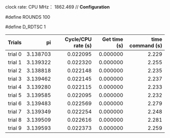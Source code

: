 clock rate:
CPU MHz：                        1862.469
// **Configuration**

#define ROUNDS 100

#define D_RDTSC 1

| Trials | pi | Cycle/CPU rate (s) | Get time (s) | time command (s) |
|-:|-:|-:|-:|-:|
| trial 0 |  3.138703 | 0.022095 | 0.000000 | 2.229 |
| trial 1 |  3.139322 | 0.022320 | 0.000000 | 2.255 |
| trial 2 |  3.138818 | 0.022148 | 0.000000 | 2.235 |
| trial 3 |  3.139462 | 0.022145 | 0.000000 | 2.237 |
| trial 4 |  3.139280 | 0.022115 | 0.000000 | 2.233 |
| trial 5 |  3.139585 | 0.022095 | 0.000000 | 2.232 |
| trial 6 |  3.139483 | 0.022569 | 0.000000 | 2.279 |
| trial 7 |  3.139349 | 0.022254 | 0.000000 | 2.248 |
| trial 8 |  3.139509 | 0.022616 | 0.000000 | 2.281 |
| trial 9 |  3.139593 | 0.022373 | 0.000000 | 2.259 |
